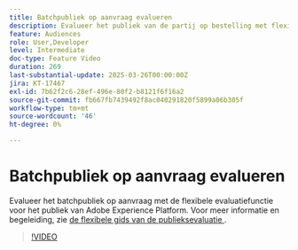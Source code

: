 ```yaml
---
title: Batchpubliek op aanvraag evalueren
description: Evalueer het publiek van de partij op bestelling met flexibele publieksevaluatie.
feature: Audiences
role: User,Developer
level: Intermediate
doc-type: Feature Video
duration: 269
last-substantial-update: 2025-03-26T00:00:00Z
jira: KT-17467
exl-id: 7b62f2c6-28ef-496e-80f2-b8121f6f16a2
source-git-commit: fb667fb7439492f8ac040291820f5899a06b305f
workflow-type: tm+mt
source-wordcount: '46'
ht-degree: 0%

---
```


# Batchpubliek op aanvraag evalueren

Evalueer het batchpubliek op aanvraag met de flexibele evaluatiefunctie voor het publiek van Adobe Experience Platform. Voor meer informatie en begeleiding, zie [ de flexibele gids van de publieksevaluatie ](https://experienceleague.adobe.com/nl/docs/experience-platform/segmentation/methods/flexible-audience-evaluation).

>[!VIDEO](https://video.tv.adobe.com/v/3453646/?learn=on&enablevpops&captions=dut)
